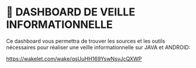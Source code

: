 # 🔎 DASHBOARD DE VEILLE INFORMATIONNELLE

Ce dashboard vous permettra de trouver les sources et les outils nécessaires 
pour réaliser une veille informationnelle sur JAVA et ANDROID:

https://wakelet.com/wake/qsUuHH169YswNsvJcQXWP
